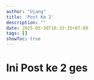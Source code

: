 ```yaml
---
author: "Ujang"
title: 'Post Ke 2'
description: ""
date: 2025-05-30T16:33:35+07:00
tags: []
showToc: true
---
```


# Ini Post ke 2 ges
